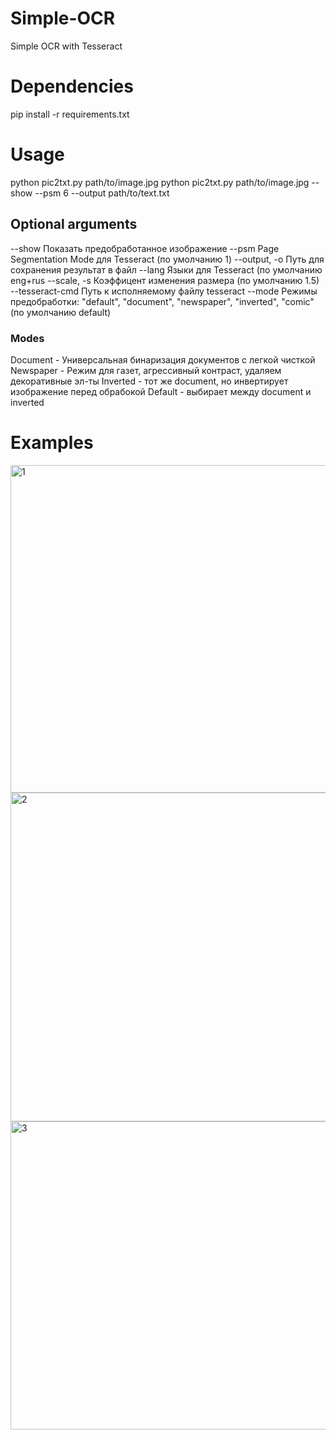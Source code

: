 # Simple-OCR
Simple OCR with Tesseract

# Dependencies
pip install -r requirements.txt

# Usage
python pic2txt.py path/to/image.jpg
python pic2txt.py path/to/image.jpg --show --psm 6 --output path/to/text.txt

## Optional arguments
--show Показать предобработанное изображение
--psm Page Segmentation Mode для Tesseract (по умолчанию 1)
--output, -o Путь для сохранения результат в файл
--lang Языки для Tesseract (по умолчанию eng+rus
--scale, -s Коэффицент изменения размера (по умолчанию 1.5)
--tesseract-cmd Путь к исполняемому файлу tesseract
--mode Режимы предобработки: "default", "document", "newspaper", "inverted", "comic" (по умолчанию default)

### Modes
Document - Универсальная бинаризация документов с легкой чисткой
Newspaper - Режим для газет, агрессивный контраст, удаляем декоративные эл-ты
Inverted - тот же document, но инвертирует изображение перед обрабокой
Default - выбирает между document и inverted

# Examples
<img width="1524" height="524" alt="1" src="https://github.com/user-attachments/assets/22f26da1-9471-4a5b-9a2f-74ddc62a9d6f" />

<img width="1106" height="526" alt="2" src="https://github.com/user-attachments/assets/7ab935a5-17c2-497d-9e0e-9d84effdde8f" />

<img width="1188" height="493" alt="3" src="https://github.com/user-attachments/assets/9df4d662-1b94-43d7-bea3-6ced3151c442" />



